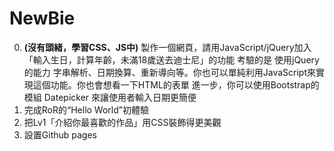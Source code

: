 # NewBie

0. **(沒有頭緒，學習CSS、JS中)** 製作一個網頁，請用JavaScript/jQuery加入「輸入生日，計算年齡，未滿18歲送去迪士尼」的功能
   考驗的是 使用jQuery的能力 字串解析、日期換算、重新導向等。你也可以單純利用JavaScript來實現這個功能。你也會想看一下HTML的表單
   進一步，你可以使用Bootstrap的模組 Datepicker 來讓使用者輸入日期更簡便
0. 完成RoR的“Hello World”初體驗
0. 把Lv1「介紹你最喜歡的作品」用CSS裝飾得更美觀
0. 設置Github pages
